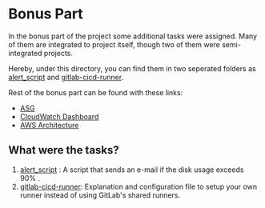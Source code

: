# Bonus Part
In the bonus part of the project some additional tasks were assigned. Many of them are integrated to project itself, though two of them were semi-integrated projects. 

Hereby, under this directory, you can find them in two seperated folders as [alert_script](./alert_script/) and [gitlab-cicd-runner](./gitlab-cicd-runner/). 

Rest of the bonus part can be found with these links: 
- [ASG](../react-app/terraform-ecs-fargate/asg.tf)
- [CloudWatch Dashboard](../react-app/terraform-ecs-fargate/dashboard.tf)
- [AWS Architecture](../img/aws-artchitecture.png)

## What were the tasks?

1. [alert_script](./alert_script/) : A script that sends an e-mail if the disk usage exceeds 90% .
2. [gitlab-cicd-runner](./gitlab-cicd-runner/): Explanation and configuration file to setup your own runner instead of using GitLab's shared runners.

